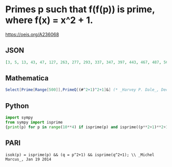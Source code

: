 # Primes p such that f\(f\(p\)\) is prime, where f\(x\) \= x^2 \+ 1\.
https://oeis.org/A236068
## JSON
```JSON
[3, 5, 13, 43, 47, 127, 263, 277, 293, 337, 347, 397, 443, 467, 487, 503, 577, 593, 607, 673, 727, 733, 773, 857, 887, 907, 1153, 1427, 1487, 1567, 1583, 1637, 1777, 2003, 2213, 2243, 2477, 2503, 2557, 2633, 2687, 2777]
```
## Mathematica
```Mathematica
Select[Prime[Range[500]],PrimeQ[(#^2+1)^2+1]&] (* _Harvey P. Dale_, Dec 20 2021 *)
```
## Python
```Python
import sympy
from sympy import isprime
{print(p) for p in range(10**4) if isprime(p) and isprime((p**2+1)**2+1)}
```
## PARI
```PARI
isok(p) = isprime(p) && (q = p^2+1) && isprime(q^2+1); \\ _Michel Marcus_, Jan 19 2014
```

